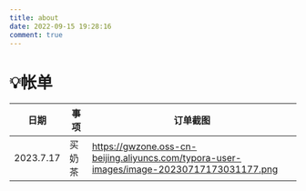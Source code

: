 ```yaml
---
title: about
date: 2022-09-15 19:28:16
comment: true
---
```

# 💡帐单

| **日期**      | **事项**   | **订单截图**                                                     |
| --------- | ------ | ------------------------------------------------------------ |
| 2023.7.17 | 买奶茶 | https://gwzone.oss-cn-beijing.aliyuncs.com/typora-user-images/image-20230717173031177.png |




<!-- ## 灵感


## 想法

向团队提出一个问题，让事情顺利进行

----------
## 后续步骤

- [ ] 打破陈规 @某人
- [ ] 从待办到完成 @某人 -->
